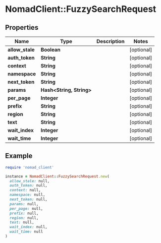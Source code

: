 # NomadClient::FuzzySearchRequest

## Properties

| Name | Type | Description | Notes |
| ---- | ---- | ----------- | ----- |
| **allow_stale** | **Boolean** |  | [optional] |
| **auth_token** | **String** |  | [optional] |
| **context** | **String** |  | [optional] |
| **namespace** | **String** |  | [optional] |
| **next_token** | **String** |  | [optional] |
| **params** | **Hash&lt;String, String&gt;** |  | [optional] |
| **per_page** | **Integer** |  | [optional] |
| **prefix** | **String** |  | [optional] |
| **region** | **String** |  | [optional] |
| **text** | **String** |  | [optional] |
| **wait_index** | **Integer** |  | [optional] |
| **wait_time** | **Integer** |  | [optional] |

## Example

```ruby
require 'nomad_client'

instance = NomadClient::FuzzySearchRequest.new(
  allow_stale: null,
  auth_token: null,
  context: null,
  namespace: null,
  next_token: null,
  params: null,
  per_page: null,
  prefix: null,
  region: null,
  text: null,
  wait_index: null,
  wait_time: null
)
```

